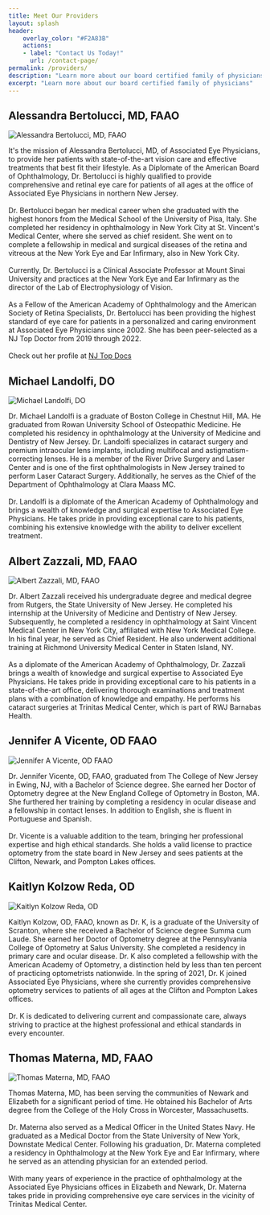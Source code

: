 ```yaml
---
title: Meet Our Providers
layout: splash
header:
    overlay_color: "#F2A83B"
    actions:
    - label: "Contact Us Today!"
      url: /contact-page/
permalink: /providers/
description: "Learn more about our board certified family of physicians serving the northern New Jersey area"
excerpt: "Learn more about our board certified family of physicians"
---
```

## Alessandra Bertolucci, MD, FAAO
<div class="provider_info">
    <img src="../assets/images/providers/alessandra_bertolucci.jpeg" alt="Alessandra Bertolucci, MD, FAAO" />
    <p>
    It's the mission of Alessandra Bertolucci, MD, of Associated Eye Physicians, to provide her patients with state-of-the-art vision care and effective treatments that best fit their lifestyle. As a Diplomate of the American Board of Ophthalmology, Dr. Bertolucci is highly qualified to provide comprehensive and retinal eye care for patients of all ages at the office of Associated Eye Physicians in northern New Jersey.
    <br><br>
    Dr. Bertolucci began her medical career when she graduated with the highest honors from the Medical School of the University of Pisa, Italy. She completed her residency in ophthalmology in New York City at St. Vincent's Medical Center, where she served as chief resident. She went on to complete a fellowship in medical and surgical diseases of the retina and vitreous at the New York Eye and Ear Infirmary, also in New York City.
    <br><br>
    Currently, Dr. Bertolucci is a Clinical Associate Professor at Mount Sinai University and practices at the New York Eye and Ear Infirmary as the director of the Lab of Electrophysiology of Vision.
    <br><br>
    As a Fellow of the American Academy of Ophthalmology and the American Society of Retina Specialists, Dr. Bertolucci has been providing the highest standard of eye care for patients in a personalized and caring environment at Associated Eye Physicians since 2002. She has been peer-selected as a NJ Top Doctor from 2019 through 2022.
    <br><br>
    Check out her profile at <a href="https://njtopdocs.com/nj-doctors/dralessandrabertolucci/"> NJ Top Docs </a>
    </p>
</div>

## Michael Landolfi, DO

<div class="provider_info">
    <img src="../assets/images/providers/michael_landolfi.jpg" alt="Michael Landolfi, DO"/>
    <p>
    Dr. Michael Landolfi is a graduate of Boston College in Chestnut Hill, MA. He graduated from Rowan University School of Osteopathic Medicine. He completed his residency in ophthalmology at the University of Medicine and Dentistry of New Jersey. Dr. Landolfi specializes in cataract surgery and premium intraocular lens implants, including multifocal and astigmatism-correcting lenses. He is a member of the River Drive Surgery and Laser Center and is one of the first ophthalmologists in New Jersey trained to perform Laser Cataract Surgery. Additionally, he serves as the Chief of the Department of Ophthalmology at Clara Maass MC.
    <br><br>
    Dr. Landolfi is a diplomate of the American Academy of Ophthalmology and brings a wealth of knowledge and surgical expertise to Associated Eye Physicians. He takes pride in providing exceptional care to his patients, combining his extensive knowledge with the ability to deliver excellent treatment.
    </p>
</div>

## Albert Zazzali, MD, FAAO

<div class="provider_info">
    <img src="../assets/images/providers/albert_zazzali.jpeg" alt="Albert Zazzali, MD, FAAO" />
    <p>
    Dr. Albert Zazzali received his undergraduate degree and medical degree from Rutgers, the State University of New Jersey. He completed his internship at the University of Medicine and Dentistry of New Jersey. Subsequently, he completed a residency in ophthalmology at Saint Vincent Medical Center in New York City, affiliated with New York Medical College. In his final year, he served as Chief Resident. He also underwent additional training at Richmond University Medical Center in Staten Island, NY.
    <br><br>
    As a diplomate of the American Academy of Ophthalmology, Dr. Zazzali brings a wealth of knowledge and surgical expertise to Associated Eye Physicians. He takes pride in providing exceptional care to his patients in a state-of-the-art office, delivering thorough examinations and treatment plans with a combination of knowledge and empathy. He performs his cataract surgeries at Trinitas Medical Center, which is part of RWJ Barnabas Health.
    </p>
</div>

## Jennifer A Vicente, OD FAAO

<div class="provider_info">
    <img src="../assets/images/providers/jennifer_vicente.jpeg" alt="Jennifer A Vicente, OD FAAO"/>
    <p>
    Dr. Jennifer Vicente, OD, FAAO, graduated from The College of New Jersey in Ewing, NJ, with a Bachelor of Science degree. She earned her Doctor of Optometry degree at the New England College of Optometry in Boston, MA. She furthered her training by completing a residency in ocular disease and a fellowship in contact lenses. In addition to English, she is fluent in Portuguese and Spanish.
    <br><br>
    Dr. Vicente is a valuable addition to the team, bringing her professional expertise and high ethical standards. She holds a valid license to practice optometry from the state board in New Jersey and sees patients at the Clifton, Newark, and Pompton Lakes offices.
    </p>
</div>

## Kaitlyn Kolzow Reda, OD

<div class="provider_info">
    <img src="../assets/images/providers/kaitlyn_kolzow_reda.jpeg" alt="Kaitlyn Kolzow Reda, OD" />
    <p>
    Kaitlyn Kolzow, OD, FAAO, known as Dr. K, is a graduate of the University of Scranton, where she received a Bachelor of Science degree Summa cum Laude. She earned her Doctor of Optometry degree at the Pennsylvania College of Optometry at Salus University. She completed a residency in primary care and ocular disease. Dr. K also completed a fellowship with the American Academy of Optometry, a distinction held by less than ten percent of practicing optometrists nationwide. In the spring of 2021, Dr. K joined Associated Eye Physicians, where she currently provides comprehensive optometry services to patients of all ages at the Clifton and Pompton Lakes offices.
    <br><br>
    Dr. K is dedicated to delivering current and compassionate care, always striving to practice at the highest professional and ethical standards in every encounter.
    </p>
</div>

## Thomas Materna, MD, FAAO

<div class="provider_info">
    <img src="../assets/images/providers/thomas_materna.png" alt="Thomas Materna, MD, FAAO" />
    <p>
    Thomas Materna, MD, has been serving the communities of Newark and Elizabeth for a significant period of time. He obtained his Bachelor of Arts degree from the College of the Holy Cross in Worcester, Massachusetts.
    <br><br>
    Dr. Materna also served as a Medical Officer in the United States Navy. He graduated as a Medical Doctor from the State University of New York, Downstate Medical Center. Following his graduation, Dr. Materna completed a residency in Ophthalmology at the New York Eye and Ear Infirmary, where he served as an attending physician for an extended period.
    <br><br>
    With many years of experience in the practice of ophthalmology at the Associated Eye Physicians offices in Elizabeth and Newark, Dr. Materna takes pride in providing comprehensive eye care services in the vicinity of Trinitas Medical Center.
    </p>
</div>